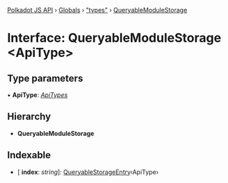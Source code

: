 [Polkadot JS API](../README.md) › [Globals](../globals.md) › ["types"](../modules/_types_.md) › [QueryableModuleStorage](_types_.queryablemodulestorage.md)

# Interface: QueryableModuleStorage <**ApiType**>

## Type parameters

▪ **ApiType**: *[ApiTypes](../modules/_types_.md#apitypes)*

## Hierarchy

* **QueryableModuleStorage**

## Indexable

* \[ **index**: *string*\]: [QueryableStorageEntry](../modules/_types_.md#queryablestorageentry)‹ApiType›

